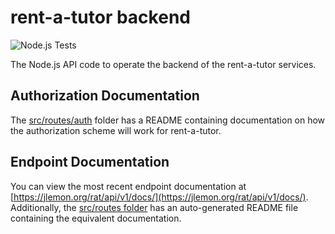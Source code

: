 # rent-a-tutor backend
![Node.js Tests](https://github.com/rent-a-tutor/backend/workflows/Node.js%20Tests/badge.svg)

The Node.js API code to operate the backend of the rent-a-tutor services.

## Authorization Documentation
The [src/routes/auth](src/routes/auth) folder has a README containing documentation on how the authorization scheme will work for rent-a-tutor.

## Endpoint Documentation
You can view the most recent endpoint documentation at [https://jlemon.org/rat/api/v1/docs/](https://jlemon.org/rat/api/v1/docs/). Additionally, the [src/routes folder](src/routes/README.md) has an auto-generated README file containing the equivalent documentation.
